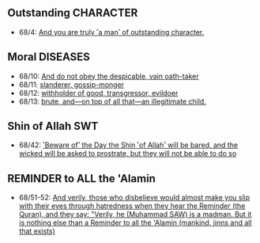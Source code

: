 ## Outstanding CHARACTER
* 68/4: [And you are truly ˹a man˺ of outstanding character.](https://quran.com/68/4)

## Moral DISEASES
* 68/10: [And do not obey the despicable, vain oath-taker](https://quran.com/68/10)
* 68/11: [slanderer, gossip-monger](https://quran.com/68/11)
* 68/12: [withholder of good, transgressor, evildoer](https://quran.com/68/12)
* 68/13: [brute, and—on top of all that—an illegitimate child.](https://quran.com/68/13)

## Shin of Allah SWT
* 68/42: [˹Beware of˺ the Day the Shin ˹of Allah˺ will be bared, and the wicked will be asked to prostrate, but they will not be able to do so](https://quran.com/68/42)

## REMINDER to ALL the 'Alamin
* 68/51-52: [And verily, those who disbelieve would almost make you slip with their eyes through hatredness when they hear the Reminder (the Quran), and they say: "Verily, he (Muhammad SAW) is a madman. But it is nothing else than a Reminder to all the 'Alamin (mankind, jinns and all that exists)](https://quran.com/68/51-52)
